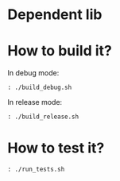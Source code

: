 # Dependent lib

# How to build it?
In debug mode:
```
: ./build_debug.sh
```
In release mode:
```
: ./build_release.sh
```

# How to test it?
```
: ./run_tests.sh
```
